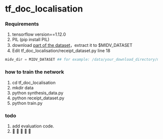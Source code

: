 # tf_doc_localisation

### Requirements

1. tensorflow version==1.12.0
2. PIL (pip install PIL)
3. download [part of the dataset](https://drive.google.com/drive/u/0/folders/1D7tv5NkFlnVWZQ3ViIO2EHpYK0nlGRfV)，extract it to $MIDV_DATASET
4. Edit tf_doc_localisation/receipt_dataset.py line 18 

``` python
midv_dir = MIDV_DATASET ## for example: /data/your_download_directory/midv_500
```

### how to train the network

1. cd tf_doc_localisation
2. mkdir data
3. python synthesis_data.py
4. python receipt_dataset.py
5. python train.py

### todo

1. add evaluation code.
2. 🚧 🚧 🚧 🚧 🚧


